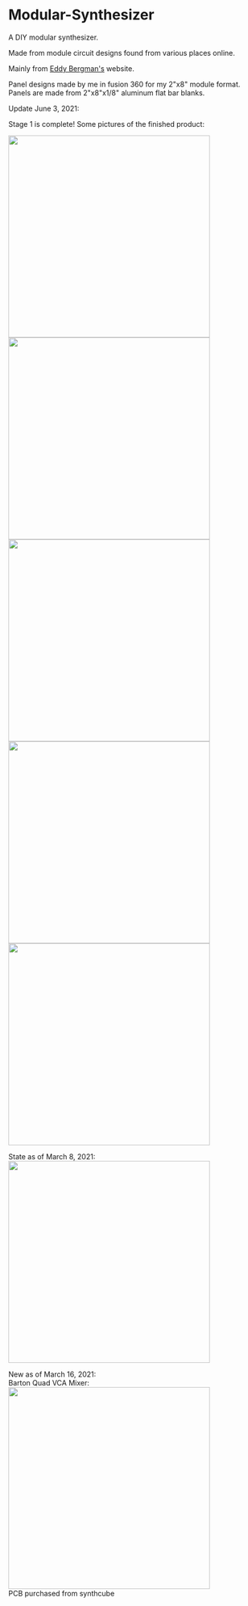 # Modular-Synthesizer

A DIY modular synthesizer.

Made from module circuit designs found from various places online.

Mainly from <a href="https://www.eddybergman.com/">Eddy Bergman's</a> website.

Panel designs made by me in fusion 360 for my 2"x8" module format.
Panels are made from 2"x8"x1/8" aluminum flat bar blanks.

Update June 3, 2021:

Stage 1 is complete! Some pictures of the finished product:

<img src="https://lh3.googleusercontent.com/pw/ACtC-3dhnv9o77lgiU_hrYIIkHtPelrZgruJqKJLZ-UNO7OZmOa9DfHZyrlTlBTFO9EchBC8f7kdaf_DEBo_CZDL8r8QmlxYaFcMEHZVAu2wyES-rWSSwxJI2X3MZwfkd8Drs0nTgQTicqi2Ho_kENsIBJZC=w727-h969-no?authuser=0" width="400">

<img src="https://lh3.googleusercontent.com/pw/ACtC-3cdKCSIyJ-nHB7deSdW0Of5BTKYbC0NvOtDrDiWru9wnryiwaKP4qo0EH7ibKnXCGlhsscZpFlHmFwaGc0dM7agGanEwUGoMwNfWmyQb87jr2GTU_XPa1qMAnlTrqdQuisjwRMPthfy18u9q9QNNdVQ=w1292-h970-no?authuser=0" width="400">

<img src="https://lh3.googleusercontent.com/pw/ACtC-3dRQ_bmRBNpApjbc9fjQi8LF1M_SEwAqWylcHz0xRpmCpIaD54UhfKeJzDmZfPQtlc9ym9lc20ZI1s7jTNdb-lGoWApxX3h_rQUCZh0E5mrb4iMmdmRj8awBs7qRr37CVIZIrh-kAmal7H1q4qBQXKB=w1292-h970-no?authuser=0" width="400">

<img src="https://lh3.googleusercontent.com/pw/ACtC-3d6M-zY8w0-shaOGrwc-TkMvlY15O81aHyjnri_xU-dApmHPZ7adI8I2fsoc2RHGV1Qi1fFCXVPR_Siqjz_r-m4bT4SoeYXoz_JnaQPybeM5OO-X27qBietXP7yufUqq02BBVj0dQE5cWv-aky3usV8=w727-h969-no?authuser=0" width="400">

<img src="https://lh3.googleusercontent.com/pw/ACtC-3dZ7Eg3ygeUT23O_9hWzsrBKeMWPDxCZSe83cxvRS6Q5WuSeEHsArs4t8nGx-6Pa9TceQelJcZLcs5littin1xPbQkQPSfDI0g2tdFm7sRXTZvbHFDGc8mXm9EyRIn6noGObfx5L3a7NIXn2awSQbcQ=w727-h969-no?authuser=0" width="400">


State as of March 8, 2021:  
<img src="https://user-images.githubusercontent.com/44103384/111363460-127a8800-865e-11eb-910f-32535bcc1beb.jpg" width="400">

New as of March 16, 2021:  
Barton Quad VCA Mixer:  
<img src="https://user-images.githubusercontent.com/44103384/111362925-633db100-865d-11eb-8b4a-87b78b7c4a04.jpg" width="400">  
PCB purchased from synthcube
